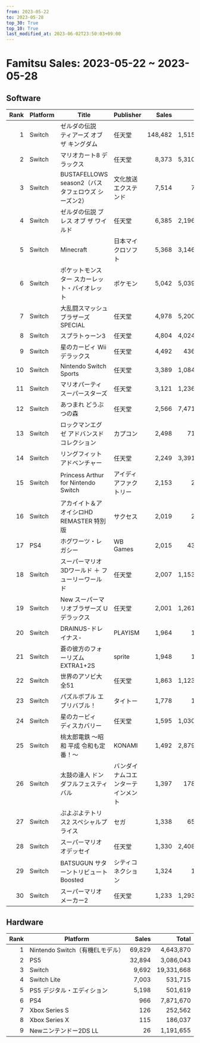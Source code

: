 ```yaml
---
from: 2023-05-22
to: 2023-05-28
top_30: True
top_10: True
last_modified_at: 2023-06-02T23:50:03+09:00
---
```

# Famitsu Sales: 2023-05-22 ~ 2023-05-28
## Software
| Rank | Platform | Title | Publisher | Sales | Total | Rate | New |
| -: | -- | -- | -- | -: | -: | -: | -- |
| 1 | Switch | ゼルダの伝説　ティアーズ オブ ザ キングダム | 任天堂 | 148,482 | 1,515,673 | 20% |  |
| 2 | Switch | マリオカート8 デラックス | 任天堂 | 8,373 | 5,310,115 | 20% |  |
| 3 | Switch | BUSTAFELLOWS season2（バスタフェロウズ シーズン2） | 文化放送エクステンド | 7,514 | 7,514 | 20% | **New** |
| 4 | Switch | ゼルダの伝説 ブレス オブ ザ ワイルド | 任天堂 | 6,385 | 2,196,076 | 20% |  |
| 5 | Switch | Minecraft | 日本マイクロソフト | 5,368 | 3,146,828 | 20% |  |
| 6 | Switch | ポケットモンスター スカーレット・バイオレット | ポケモン | 5,042 | 5,039,337 | 20% |  |
| 7 | Switch | 大乱闘スマッシュブラザーズ SPECIAL | 任天堂 | 4,978 | 5,200,365 | 20% |  |
| 8 | Switch | スプラトゥーン3 | 任天堂 | 4,804 | 4,024,155 | 20% |  |
| 9 | Switch | 星のカービィ Wii デラックス | 任天堂 | 4,492 | 436,641 | 20% |  |
| 10 | Switch | Nintendo Switch Sports | 任天堂 | 3,389 | 1,084,836 | 20% |  |
| 11 | Switch | マリオパーティ スーパースターズ | 任天堂 | 3,121 | 1,236,881 | 20% |  |
| 12 | Switch | あつまれ どうぶつの森 | 任天堂 | 2,566 | 7,471,890 | 20% |  |
| 13 | Switch | ロックマンエグゼ アドバンスドコレクション | カプコン | 2,498 | 71,825 | 20% |  |
| 14 | Switch | リングフィット アドベンチャー | 任天堂 | 2,249 | 3,391,960 | 20% |  |
| 15 | Switch | Princess Arthur for Nintendo Switch | アイディアファクトリー | 2,153 | 2,153 | 40% | **New** |
| 16 | Switch | アカイイト＆アオイシロHD REMASTER 特別版 | サクセス | 2,019 | 2,019 | 20% | **New** |
| 17 | PS4 | ホグワーツ・レガシー | WB Games | 2,015 | 43,246 | 20% |  |
| 18 | Switch | スーパーマリオ 3Dワールド ＋ フューリーワールド | 任天堂 | 2,007 | 1,153,158 | 20% |  |
| 19 | Switch | New スーパーマリオブラザーズ U デラックス | 任天堂 | 2,001 | 1,261,648 | 20% |  |
| 20 | Switch | DRAINUS-ドレイナス- | PLAYISM | 1,964 | 1,964 | 60% | **New** |
| 21 | Switch | 蒼の彼方のフォーリズム EXTRA1+2S | sprite | 1,948 | 1,948 | 40% | **New** |
| 22 | Switch | 世界のアソビ大全51 | 任天堂 | 1,863 | 1,123,054 | 20% |  |
| 23 | Switch | パズルボブル エブリバブル！ | タイトー | 1,778 | 1,778 | 40% | **New** |
| 24 | Switch | 星のカービィ　ディスカバリー | 任天堂 | 1,595 | 1,030,459 | 20% |  |
| 25 | Switch | 桃太郎電鉄 〜昭和 平成 令和も定番！〜 | KONAMI | 1,492 | 2,879,028 | 20% |  |
| 26 | Switch | 太鼓の達人 ドンダフルフェスティバル | バンダイナムコエンターテインメント | 1,397 | 178,774 | 20% |  |
| 27 | Switch | ぷよぷよテトリス2 スペシャルプライス | セガ | 1,338 | 65,018 | 20% |  |
| 28 | Switch | スーパーマリオ オデッセイ | 任天堂 | 1,330 | 2,408,428 | 20% |  |
| 29 | Switch | BATSUGUN サターントリビュート Boosted | シティコネクション | 1,324 | 1,324 | 40% | **New** |
| 30 | Switch | スーパーマリオメーカー2 | 任天堂 | 1,233 | 1,293,884 | 20% |  |

## Hardware
| Rank | Platform | Sales | Total |
| -: | -- | -: | -: |
| 1 | Nintendo Switch（有機ELモデル） | 69,829 | 4,643,870 |
| 2 | PS5 | 32,894 | 3,086,043 |
| 3 | Switch | 9,692 | 19,331,668 |
| 4 | Switch Lite | 7,003 | 531,715 |
| 5 | PS5 デジタル・エディション | 5,198 | 501,619 |
| 6 | PS4 | 966 | 7,871,670 |
| 7 | Xbox Series S | 126 | 252,562 |
| 8 | Xbox Series X | 115 | 186,037 |
| 9 | Newニンテンドー2DS LL | 26 | 1,191,655 |